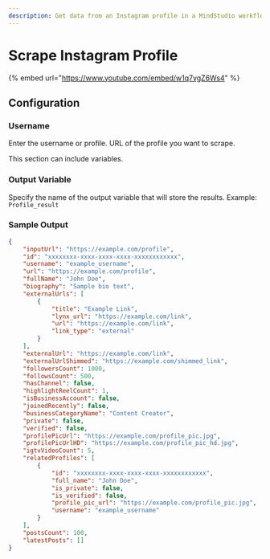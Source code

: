 ```yaml
---
description: Get data from an Instagram profile in a MindStudio workflow
---
```


# Scrape Instagram Profile

{% embed url="https://www.youtube.com/embed/w1q7vgZ6Ws4" %}

## Configuration

### Username

Enter the username or profile. URL of the profile you want to scrape.&#x20;

This section can include variables.

### Output Variable

Specify the name of the output variable that will store the results. Example: `Profile_result`

### Sample Output

```json
{
    "inputUrl": "https://example.com/profile",
    "id": "xxxxxxxx-xxxx-xxxx-xxxx-xxxxxxxxxxxx",
    "username": "example_username",
    "url": "https://example.com/profile",
    "fullName": "John Doe",
    "biography": "Sample bio text",
    "externalUrls": [
        {
            "title": "Example Link",
            "lynx_url": "https://example.com/link",
            "url": "https://example.com/link",
            "link_type": "external"
        }
    ],
    "externalUrl": "https://example.com/link",
    "externalUrlShimmed": "https://example.com/shimmed_link",
    "followersCount": 1000,
    "followsCount": 500,
    "hasChannel": false,
    "highlightReelCount": 1,
    "isBusinessAccount": false,
    "joinedRecently": false,
    "businessCategoryName": "Content Creator",
    "private": false,
    "verified": false,
    "profilePicUrl": "https://example.com/profile_pic.jpg",
    "profilePicUrlHD": "https://example.com/profile_pic_hd.jpg",
    "igtvVideoCount": 5,
    "relatedProfiles": [
        {
            "id": "xxxxxxxx-xxxx-xxxx-xxxx-xxxxxxxxxxxx",
            "full_name": "John Doe",
            "is_private": false,
            "is_verified": false,
            "profile_pic_url": "https://example.com/profile_pic.jpg",
            "username": "example_username"
        }
    ],
    "postsCount": 100,
    "latestPosts": []
}
```
